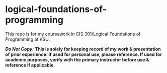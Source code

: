 # logical-foundations-of-programming
This repo is for my coursework in CIS 301/Logical Foundations of Programming at KSU.

***Do Not Copy:*** **This is solely for keeping record of my work & presentation of prior experience. If used for personal use, please reference. If used for academic purposes, verify with the primary instructor before use & reference if applicable.**  
